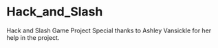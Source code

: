 # Hack_and_Slash

Hack and Slash Game Project
Special thanks to Ashley Vansickle for her help in the project.
